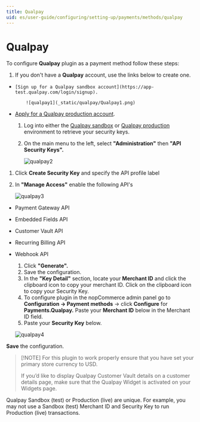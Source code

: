 ```yaml
---
title: Qualpay
uid: es/user-guide/configuring/setting-up/payments/methods/qualpay
---
```


# Qualpay

To configure **Qualpay** plugin as a payment method follow these steps:

1. If you don't have a **Qualpay** account, use the links below to create one.

*     [Sign up for a Qualpay sandbox account](https://app-test.qualpay.com/login/signup).
        
          ![qualpay1](_static/qualpay/Qualpay1.png)
        

* [Apply for a Qualpay production account](https://www.qualpay.com/get-started/nopcommerce).
    
    1. Log into either the [Qualpay sandbox](http://app-test.qualpay.com/) or [Qualpay production](http://app.qualpay.com/) environment to retrieve your security keys.
    2. On the main menu to the left, select **"Administration"** then **"API Security Keys".**
        
        ![qualpay2](_static/qualpay/Qualpay2.png)

1. Click **Create Security Key** and specify the API profile label
2. In **"Manage Access"** enable the following API's
    
    ![qualpay3](_static/qualpay/Qualpay3.png)

* Payment Gateway API
* Embedded Fields API
* Customer Vault API
* Recurring Billing API
* Webhook API
    
    1. Click **"Generate".**
    2. Save the configuration.
    3. In the **"Key Detail"** section, locate your **Merchant ID** and click the clipboard icon to copy your merchant ID. Click on the clipboard icon to copy your Security Key.
    4. To configure plugin in the nopCommerce admin panel go to **Configuration → Payment methods** → click **Configure** for **Payments.Qualpay.** Paste your **Merchant ID** below in the Merchant ID field.
    5. Paste your **Security Key** below.
    
    ![qualpay4](_static/qualpay/Qualpay4.png)

**Save** the configuration.

> [!NOTE] For this plugin to work properly ensure that you have set your primary store currency to USD.
> 
> If you’d like to display Qualpay Customer Vault details on a customer details page, make sure that the Qualpay Widget is activated on your Widgets page.

Qualpay Sandbox (test) or Production (live) are unique. For example, you may not use a Sandbox (test) Merchant ID and Security Key to run Production (live) transactions.